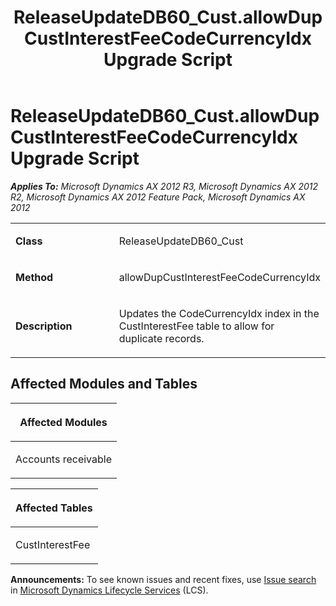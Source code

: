 ﻿---
title: ReleaseUpdateDB60_Cust.allowDupCustInterestFeeCodeCurrencyIdx Upgrade Script
TOCTitle: ReleaseUpdateDB60_Cust.allowDupCustInterestFeeCodeCurrencyIdx Upgrade Script
ms:assetid: 1d9fca8b-992a-ec38-5ee1-c11ab455ba89
ms:mtpsurl: https://msdn.microsoft.com/en-us/library/JJ684819(v=AX.60)
ms:contentKeyID: 49707022
ms.date: 05/18/2015
mtps_version: v=AX.60
---

# ReleaseUpdateDB60\_Cust.allowDupCustInterestFeeCodeCurrencyIdx Upgrade Script 


_**Applies To:** Microsoft Dynamics AX 2012 R3, Microsoft Dynamics AX 2012 R2, Microsoft Dynamics AX 2012 Feature Pack, Microsoft Dynamics AX 2012_

<table>
<colgroup>
<col style="width: 50%" />
<col style="width: 50%" />
</colgroup>
<tbody>
<tr class="odd">
<td><p><strong>Class</strong></p></td>
<td><p>ReleaseUpdateDB60_Cust</p></td>
</tr>
<tr class="even">
<td><p><strong>Method</strong></p></td>
<td><p>allowDupCustInterestFeeCodeCurrencyIdx</p></td>
</tr>
<tr class="odd">
<td><p><strong>Description</strong></p></td>
<td><p>Updates the CodeCurrencyIdx index in the CustInterestFee table to allow for duplicate records.</p></td>
</tr>
</tbody>
</table>


## Affected Modules and Tables

<table>
<colgroup>
<col style="width: 100%" />
</colgroup>
<thead>
<tr class="header">
<th><p>Affected Modules</p></th>
</tr>
</thead>
<tbody>
<tr class="odd">
<td><p>Accounts receivable</p></td>
</tr>
</tbody>
</table>


<table>
<colgroup>
<col style="width: 100%" />
</colgroup>
<thead>
<tr class="header">
<th><p>Affected Tables</p></th>
</tr>
</thead>
<tbody>
<tr class="odd">
<td><p>CustInterestFee</p></td>
</tr>
</tbody>
</table>

  
**Announcements:** To see known issues and recent fixes, use [Issue search](http://go.microsoft.com/fwlink/?linkid=389258) in [Microsoft Dynamics Lifecycle Services](http://go.microsoft.com/fwlink/?linkid=306505) (LCS).

